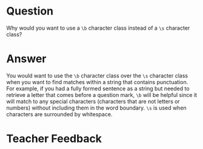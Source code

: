 # Question
Why would you want to use a `\b` character class instead of a `\s` character class?

# Answer
You would want to use the `\b` character class over the `\s` character class when you want to find matches within a string that contains punctuation. For example, if you had a fully formed sentence as a string but needed to retrieve a letter that comes before a question mark, `\b` will be helpful since it will match to any special characters (characters that are not letters or numbers) without including them in the word boundary. `\s` is used when characters are surrounded by whitespace. 

# Teacher Feedback